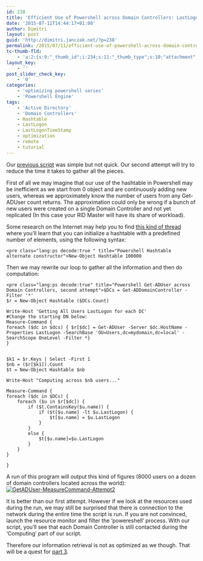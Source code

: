 ```yaml
---
id: 238
title: 'Efficient Use of Powershell across Domain Controllers: LastLogon Part 2'
date: '2015-07-11T14:44:17+01:00'
author: Dimitri
layout: post
guid: 'http://dimitri.janczak.net/?p=238'
permalink: /2015/07/11/efficient-use-of-powershell-across-domain-controllers-lastlogon-part-2/
tc-thumb-fld:
    - 'a:2:{s:9:"_thumb_id";i:234;s:11:"_thumb_type";s:10:"attachment";}'
layout_key:
    - ''
post_slider_check_key:
    - '0'
categories:
    - 'optimizing powershell series'
    - 'Powershell Engine'
tags:
    - 'Active Directory'
    - 'Domain Controllers'
    - Hashtable
    - LastLogon
    - LastLogonTimeStamp
    - optimization
    - remote
    - tutorial
---
```


Our [previous script](http://dimitri.janczak.net/2015/07/09/efficient-use-of-powershell-across-domain-controllers-lastlogon-part-1/) was simple but not quick. Our second attempt will try to reduce the time it takes to gather all the pieces.

First of all we may imagine that our use of the hashtable in Powershell may be inefficient as we start from 0 object and are continuously adding new users, whereas we approximately know the number of users from any Get-ADUser count returns. The approximation could only be wrong if a bunch of new users were created on a single Domain Controller and not yet replicated (In this case your RID Master will have its share of workload).

Some research on the Internet may help you to find [this kind of thread](http://stackoverflow.com/questions/7523143/powershell-2-and-net-optimize-for-extremely-large-hash-tables) where you’ll learn that you can initialize a hashtable with a predefined number of elements, using the following syntax:

```
<pre class="lang:ps decode:true " title="Powershell Hashtable alternate constructor">New-Object Hashtable 100000
```

Then we may rewrite our loop to gather all the information and then do computation:

```
<pre class="lang:ps decode:true" title="Powershell Get-ADUser across Domain Controllers, second attempt">$DCs = Get-ADDomainController -Filter '*'
$r = New-Object Hashtable ($DCs.Count)

Write-Host 'Getting All Users LastLogon for each DC'
#Change the starting DN below:
Measure-Command {
foreach ($dc in $dcs) { $r[$dc] = Get-ADUser -Server $dc.HostName -Properties LastLogon -SearchBase 'OU=Users,dc=mydomain,dc=local' -SearchScope OneLevel -Filter *} 
}


$k1 = $r.Keys | Select -First 1
$nb = ($r[$k1]).Count
$t = New-Object Hashtable $nb

Write-Host "Computing across $nb users..."

Measure-Command {
foreach ($dc in $DCs) { 
	foreach ($u in $r[$dc]) {
		if ($t.ContainsKey($u.name)) {
			if ($t[$u.name] -lt $u.LastLogon) {
				$t[$u.name] = $u.LastLogon
			} 
		} 
		else { 
			$t[$u.name]=$u.LastLogon
		}
	} 
}

}
```

A run of this program will output this kind of figures (8000 users on a dozen of domain controllers located across the world):[![GetADUser-MeasureCommand-Attempt2](http://dimitri.janczak.net/wp-content/uploads/2015/07/GetADUser-MeasureCommand-Attempt2.png)](http://dimitri.janczak.net/wp-content/uploads/2015/07/GetADUser-MeasureCommand-Attempt2.png)

It is better than our first attempt. However if we look at the resources used during the run, we may still be surprised that there is connection to the network during the entire time the script is run. If you are not convinced, launch the resource monitor and filter the ‘powereshell’ process. With our script, you’ll see that each Domain Controller is still contacted during the ‘Computing’ part of our script.

Therefore our information retrieval is not as optimized as we though. That will be a quest for [part 3](http://dimitri.janczak.net/2015/07/14/efficient-use-of-powershell-across-domain-controllers-lastlogon-part-3/).